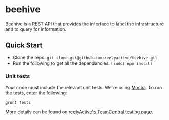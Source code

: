 beehive
=======

Beehive is a REST API that provides the interface to label the infrastructure and to query for information.

## Quick Start

* Clone the repo: `git clone git@github.com:reelyactive/beehive.git`
* Run the following to get all the dependancies: `[sudo] npm install`

### Unit tests

Your code must include the relevant unit tests. We're using [Mocha](http://visionmedia.github.com/mocha/). To run the tests, enter the following:

`grunt tests`

More details can be found on [reelyActive's TeamCentral testing page](https://sites.google.com/a/reelyactive.com/teamcentral/collaboration/automatedtesting).